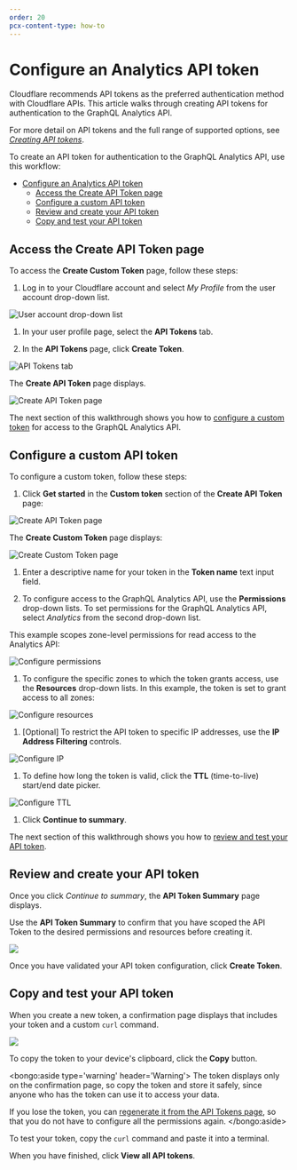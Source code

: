 ```yaml
---
order: 20
pcx-content-type: how-to
---
```


# Configure an Analytics API token

Cloudflare recommends API tokens as the preferred authentication method with Cloudflare APIs. This article walks through creating API tokens for authentication to the GraphQL Analytics API.

For more detail on API tokens and the full range of supported options, see [_Creating API tokens_](https://developers.cloudflare.com/api/tokens/create).

To create an API token for authentication to the GraphQL Analytics API, use this workflow:

- [Configure an Analytics API token](#configure-an-analytics-api-token)
  - [Access the Create API Token page](#access-the-create-api-token-page)
  - [Configure a custom API token](#configure-a-custom-api-token)
  - [Review and create your API token](#review-and-create-your-api-token)
  - [Copy and test your API token](#copy-and-test-your-api-token)

## Access the Create API Token page

To access the **Create Custom Token** page, follow these steps:

1. Log in to your Cloudflare account and select _My Profile_ from the user account drop-down list.

![User account drop-down list](../../../static/images/account-profile.png)

1. In your user profile page, select the **API Tokens** tab.

1. In the **API Tokens** page, click **Create Token**.

![API Tokens tab](../../../static/images/user-profile-api-tokens-tab.png)

The **Create API Token** page displays.

![Create API Token page](../../../static/images/create-api-token-page-display.png)

The next section of this walkthrough shows you how to [configure a custom token](#configure-a-custom-token) for access to the GraphQL Analytics API.

## Configure a custom API token

To configure a custom token, follow these steps:

1. Click **Get started** in the **Custom token** section of the **Create API Token** page:

![Create API Token page](../../../static/images/create-api-token-get-started.png)

The **Create Custom Token** page displays:

![Create Custom Token page](../../../static/images/create-custom-api-token.png)

1. Enter a descriptive name for your token in the **Token name** text input field.

1. To configure access to the GraphQL Analytics API, use the **Permissions** drop-down lists. To set permissions for the GraphQL Analytics API, select _Analytics_ from the second drop-down list.

This example scopes zone-level permissions for read access to the Analytics API:

![Configure permissions](../../../static/images/create-custom-token-permissions.png)

1. To configure the specific zones to which the token grants access, use the **Resources** drop-down lists. In this example, the token is set to grant access to all zones:

![Configure resources](../../../static/images/create-custom-token-zone-resources.png)

1. [Optional] To restrict the API token to specific IP addresses, use the **IP Address Filtering** controls.

![Configure IP](../../../static/images/create-custom-token-ip-address-filtering.png)

1. To define how long the token is valid, click the **TTL** (time-to-live) start/end date picker.

![Configure TTL](../../../static/images/create-custom-token-ttl.png)

1. Click **Continue to summary**.

The next section of this walkthrough shows you how to [review and test your API token](#review-and-test-your-api-token).

## Review and create your API token

Once you click _Continue to summary_, the **API Token Summary** page displays.

Use the **API Token Summary** to confirm that you have scoped the API Token to the desired permissions and resources before creating it.

![ ](../../../static/images/api-token-summary.png)

Once you have validated your API token configuration, click **Create Token**.

## Copy and test your API token

When you create a new token, a confirmation page displays that includes your token and a custom `curl` command.

![ ](../../../static/images/api-token-confirmation-page.png)

To copy the token to your device's clipboard, click the **Copy** button.

<bongo:aside type='warning' header='Warning'>
The token displays only on the confirmation page, so copy the token and store it safely, since anyone who has the token can use it to access your data.

If you lose the token, you can [regenerate it from the API Tokens page](https://support.cloudflare.com/hc/en-us/articles/200167836-Managing-API-Tokens-and-Keys#12345681), so that you do not have to configure all the permissions again.
</bongo:aside>

To test your token, copy the `curl` command and paste it into a terminal.

When you have finished, click **View all API tokens**.
